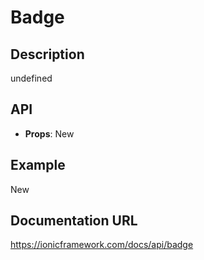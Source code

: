 # Badge

## Description
undefined

## API
- **Props**: <IonBadge>New</IonBadge>

## Example
<IonBadge>New</IonBadge>

## Documentation URL
https://ionicframework.com/docs/api/badge
